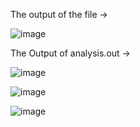 The output of the file -> 

![image](https://github.com/user-attachments/assets/fdb0ecf8-7af0-46b2-87be-01e24f71d307)



The Output of analysis.out ->

![image](https://github.com/user-attachments/assets/3213e2db-378b-4e1f-b1fd-062218ee5a28)

![image](https://github.com/user-attachments/assets/7db0436e-399b-4cf2-9ae1-ae5c0e5af515)

![image](https://github.com/user-attachments/assets/a2a04e43-a912-49bf-a1a0-2fc3667e7dfc)


